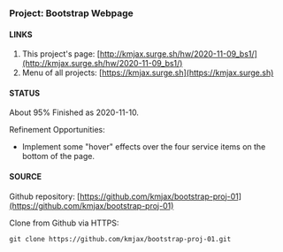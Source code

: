 ### Project: Bootstrap Webpage


#### LINKS

1. This project's page:  [http://kmjax.surge.sh/hw/2020-11-09_bs1/](http://kmjax.surge.sh/hw/2020-11-09_bs1/)
1. Menu of all projects:  [https://kmjax.surge.sh](https://kmjax.surge.sh)


#### STATUS

About 95% Finished as 2020-11-10.

Refinement Opportunities:

* Implement some "hover" effects over the four service items on the bottom of the page.


#### SOURCE

Github repository: [https://github.com/kmjax/bootstrap-proj-01](https://github.com/kmjax/bootstrap-proj-01)

Clone from Github via HTTPS:

`git clone https://github.com/kmjax/bootstrap-proj-01.git`
